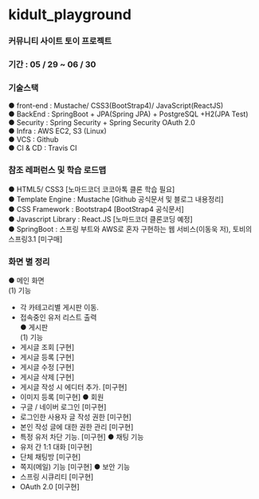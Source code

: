 # kidult_playground
### 커뮤니티 사이트 토이 프로젝트
### 기간 : 05 / 29 ~ 06 / 30
### 기술스택 
 ● front-end : Mustache/ CSS3(BootStrap4)/ JavaScript(ReactJS)   
 ● BackEnd :  SpringBoot + JPA(Spring JPA) + PostgreSQL +H2(JPA Test)   
 ● Security : Spring Security + Spring Security OAuth 2.0   
 ● Infra : AWS EC2, S3 (Linux)   
 ● VCS : Github   
 ● CI & CD : Travis CI       
  
### 참조 레퍼런스 및 학습 로드맵
 ● HTML5/ CSS3 [노마드코더 코코아톡 클론 학습 필요]   
 ● Template Engine : Mustache [Github 공식문서 및 블로그 내용정리]   
 ● CSS Framework : Bootstrap4 [BootStrap4 공식문서]   
 ● Javascript Library : React.JS [노마드코더 클론코딩 예정]   
 ● SpringBoot : 스프링 부트와 AWS로 혼자 구현하는 웹 서비스(이동욱 저), 토비의 스프링3.1 [미구매]
 
### 화면 별 정리 
 ● 메인 화면   
  (1) 기능   
   - 각 카테고리별 게시판 이동.   
   - 접속중인 유저 리스트 출력   
 ● 게시판   
  (1) 기능
   - 게시글 조회 [구현]
   - 게시글 등록 [구현]
   - 게시글 수정 [구현]
   - 게시글 삭제 [구현]
   - 게시글 작성 시 에디터 추가. [미구현]
   - 이미지 등록 [미구현]
 ● 회원
   - 구글 / 네이버 로그인 [미구현]
   - 로그인한 사용자 글 작성 권한 [미구현]
   - 본인 작성 글에 대한 권한 관리 [미구현]
   - 특정 유저 차단 기능. [미구현]
 ● 채팅 기능
   - 유저 간 1:1 대화 [미구현]
   - 단체 채팅방 [미구현]
   - 쪽지(메일) 기능 [미구현]
 ● 보안 기능
   - 스프링 시큐리티 [미구현]
   - OAuth 2.0 [미구현]

